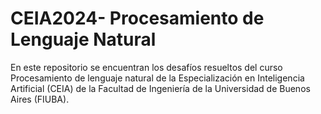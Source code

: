 # CEIA2024- Procesamiento de Lenguaje Natural

En este repositorio se encuentran los desafíos resueltos del curso Procesamiento de lenguaje natural de la Especialización en Inteligencia Artificial (CEIA) de la Facultad de Ingeniería de la Universidad de Buenos Aires (FIUBA).